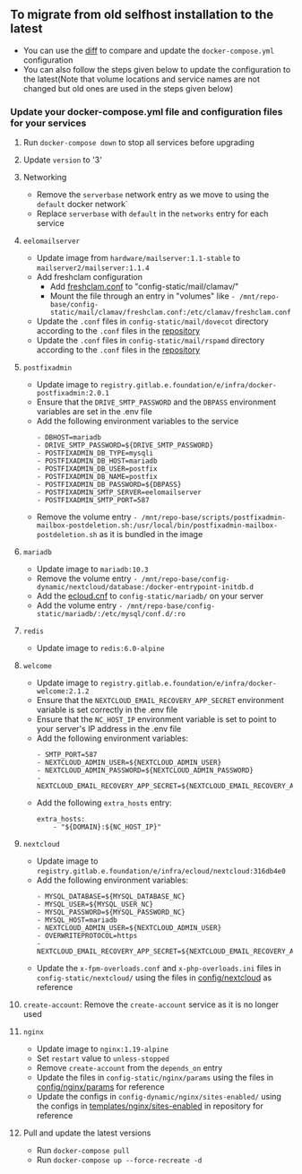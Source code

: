 ## To migrate from old selfhost installation to the latest

- You can use the [diff](update-from-old-selfhost.diff) to compare and update the `docker-compose.yml` configuration
- You can also follow the steps given below to update the configuration to the latest(Note that volume locations and service names are not changed but old ones are used in the steps given below)

### Update your docker-compose.yml file and configuration files for your services
1. Run `docker-compose down` to stop all services before upgrading
1. Update `version` to  '3'
1. Networking
    - Remove the `serverbase` network entry as we move to using the `default` docker network`
    - Replace  `serverbase` with `default` in the `networks` entry for each service
1. `eelomailserver`
    - Update image from `hardware/mailserver:1.1-stable` to `mailserver2/mailserver:1.1.4`
    - Add freshclam configuration
        - Add [freshclam.conf](../config/mail/clamav/freshclam.conf) to "config-static/mail/clamav/"
        - Mount the file through an entry in "volumes" like `- /mnt/repo-base/config-static/mail/clamav/freshclam.conf:/etc/clamav/freshclam.conf`
    - Update the `.conf` files in `config-static/mail/dovecot` directory according to the `.conf` files in the [repository](../config/mail/dovecot/)
    - Update the `.conf` files in `config-static/mail/rspamd` directory according to the `.conf` files in the [repository](../config/mail/rspamd/)

1. `postfixadmin`
    - Update image to `registry.gitlab.e.foundation/e/infra/docker-postfixadmin:2.0.1`
    - Ensure that the `DRIVE_SMTP_PASSWORD` and the `DBPASS` environment variables are set in the .env file
    - Add the following environment variables to the service
        ```
        - DBHOST=mariadb
        - DRIVE_SMTP_PASSWORD=${DRIVE_SMTP_PASSWORD}
        - POSTFIXADMIN_DB_TYPE=mysqli
        - POSTFIXADMIN_DB_HOST=mariadb
        - POSTFIXADMIN_DB_USER=postfix
        - POSTFIXADMIN_DB_NAME=postfix
        - POSTFIXADMIN_DB_PASSWORD=${DBPASS}
        - POSTFIXADMIN_SMTP_SERVER=eelomailserver
        - POSTFIXADMIN_SMTP_PORT=587
        ```
    - Remove the volume entry `- /mnt/repo-base/scripts/postfixadmin-mailbox-postdeletion.sh:/usr/local/bin/postfixadmin-mailbox-postdeletion.sh` as it is bundled in the image
1. `mariadb`
    - Update image to `mariadb:10.3`
    - Remove the volume entry `- /mnt/repo-base/config-dynamic/nextcloud/database:/docker-entrypoint-initdb.d`
    - Add the [ecloud.cnf](../config/mariadb/ecloud.cnf) to `config-static/mariadb/` on your server
    - Add the volume entry `- /mnt/repo-base/config-static/mariadb/:/etc/mysql/conf.d/:ro`
1. `redis`
    - Update image to `redis:6.0-alpine`
1. `welcome`
    - Update image to `registry.gitlab.e.foundation/e/infra/docker-welcome:2.1.2`
    - Ensure that the `NEXTCLOUD_EMAIL_RECOVERY_APP_SECRET` environment variable is set correctly in the .env file
    - Ensure that the `NC_HOST_IP` environment variable is set to point to your server's IP address in the .env file
    - Add the following environment variables:
        ```
        - SMTP_PORT=587
        - NEXTCLOUD_ADMIN_USER=${NEXTCLOUD_ADMIN_USER}
        - NEXTCLOUD_ADMIN_PASSWORD=${NEXTCLOUD_ADMIN_PASSWORD}
        - NEXTCLOUD_EMAIL_RECOVERY_APP_SECRET=${NEXTCLOUD_EMAIL_RECOVERY_APP_SECRET}
        ```
    - Add the following `extra_hosts` entry:
        ```
        extra_hosts:
            - "${DOMAIN}:${NC_HOST_IP}"
        ```
1. `nextcloud`
    - Update image to `registry.gitlab.e.foundation/e/infra/ecloud/nextcloud:316db4e0`
    - Add the following environment variables:
        ```
        - MYSQL_DATABASE=${MYSQL_DATABASE_NC}
        - MYSQL_USER=${MYSQL_USER_NC}
        - MYSQL_PASSWORD=${MYSQL_PASSWORD_NC}
        - MYSQL_HOST=mariadb
        - NEXTCLOUD_ADMIN_USER=${NEXTCLOUD_ADMIN_USER}
        - OVERWRITEPROTOCOL=https
        - NEXTCLOUD_EMAIL_RECOVERY_APP_SECRET=${NEXTCLOUD_EMAIL_RECOVERY_APP_SECRET}
        ```
    - Update the `x-fpm-overloads.conf` and `x-php-overloads.ini` files in `config-static/nextcloud/` using the files in [config/nextcloud](../config/nextcloud/) as reference
1. `create-account`: Remove the `create-account` service as it is no longer used
1. `nginx`
    - Update image to `nginx:1.19-alpine`
    - Set `restart` value to `unless-stopped`
    - Remove `create-account` from the `depends_on` entry
    - Update the files in `config-static/nginx/params` using the files in [config/nginx/params](../config/nginx/params/) for reference
    - Update the configs in `config-dynamic/nginx/sites-enabled/` using the configs in  [templates/nginx/sites-enabled](../templates/nginx/sites-enabled/) in repository for reference
1. Pull and update the latest versions
    - Run `docker-compose pull`
    - Run `docker-compose up --force-recreate -d` 